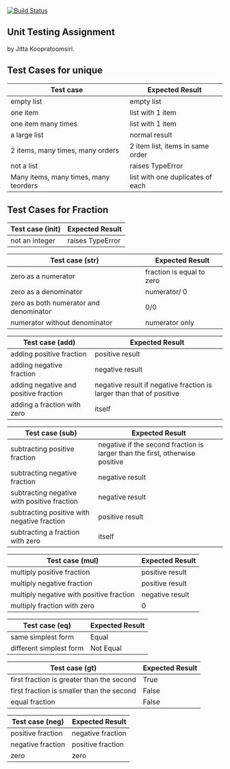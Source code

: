 [![Build Status](https://travis-ci.com/jittaearn/unittesting-jittaearn.svg?branch=master)](https://travis-ci.com/jittaearn/unittesting-jittaearn)
## Unit Testing Assignment

by Jitta Koopratoomsiri.


## Test Cases for unique

| Test case              |  Expected Result    |
|------------------------|---------------------|
| empty list             |  empty list         |
| one item               |  list with 1 item   |
| one item many times    |  list with 1 item   |
| a large list           |  normal result      |
| 2 items, many times, many orders | 2 item list, items in same order  |
| not a list             |  raises TypeError   |
| Many items, many times, many teorders |  list with one duplicates of each  |

## Test Cases for Fraction

| Test case (__init__)   |  Expected Result    |
|------------------------|---------------------|
| not an integer         |  raises TypeError   |


| Test case (__str__)    |  Expected Result    |
|------------------------|---------------------|
| zero as a numerator    |  fraction is equal to zero  |
| zero as a denominator  |     numerator/ 0    |
| zero as both numerator and denominator |        0/0       |
| numerator without denominator | numerator only |


| Test case (__add__)    |  Expected Result    |
|------------------------|---------------------|
| adding positive fraction  |  positive result |
| adding negative fraction  |  negative result |
| adding negative and positive fraction | negative result if negative fraction is larger than that of positive |
| adding a fraction with zero  |    itself     |


| Test case (__sub__)    |  Expected Result    |
|------------------------|---------------------|
| subtracting positive fraction  |  negative if the second fraction is larger than the first, otherwise positive |
| subtracting negative fraction  |  negative result |
| subtracting negative with positive fraction | negative result |
| subtracting positive with negative fraction | positive result |
| subtracting a fraction with zero  |    itself     |


| Test case (__mul__)    |  Expected Result    |
|------------------------|---------------------|
| multiply positive fraction  |  positive result |
| multiply negative fraction  |  positive result |
| multiply negative with positive fraction | negative result |
| multiply fraction with zero  |       0       |


| Test case (__eq__)     |  Expected Result    |
|------------------------|---------------------|
| same simplest form     |        Equal        |
| different simplest form  |      Not Equal      |


| Test case (__gt__)     |  Expected Result    |
|------------------------|---------------------|
| first fraction is greater than the second  |        True         |
| first fraction is smaller than the second  |        False        |
| equal fraction         |        False        |



| Test case (__neg__)    |  Expected Result    |
|------------------------|---------------------|
| positive fraction      |  negative fraction  |
| negative fraction      |  positive fraction  |
| zero                   |  zero               |



